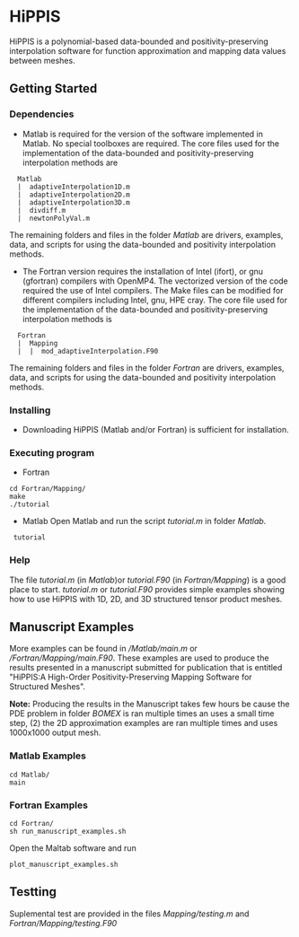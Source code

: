 # HiPPIS
HiPPIS is a polynomial-based data-bounded and positivity-preserving interpolation software for function approximation and mapping data values between meshes.


## Getting Started

### Dependencies

* Matlab is required for the version of the software implemented in Matlab. No special toolboxes are required.
  The core files used for the implementation of the data-bounded and positivity-preserving interpolation methods are
```
  Matlab
  |  adaptiveInterpolation1D.m
  |  adaptiveInterpolation2D.m
  |  adaptiveInterpolation3D.m
  |  divdiff.m
  |  newtonPolyVal.m
```
  The remaining folders and files in the folder *Matlab* are drivers, examples, data, and scripts for using the data-bounded and positivity interpolation methods.
* The Fortran version requires the installation of Intel (ifort), or gnu (gfortran) compilers with OpenMP4.
  The vectorized version of the code required the use of Intel compilers. 
  The Make files can be modified for different compilers including Intel, gnu, HPE cray.
  The core file used for the implementation of the data-bounded and positivity-preserving interpolation methods is
```
  Fortran
  |  Mapping
  |  |  mod_adaptiveInterpolation.F90
```
  The remaining folders and files in the folder *Fortran* are drivers, examples, data, and scripts for using the data-bounded and positivity interpolation methods.

### Installing
* Downloading HiPPIS (Matlab and/or Fortran) is sufficient for installation. 

### Executing program
* Fortran
```
cd Fortran/Mapping/
make 
./tutorial
``` 
* Matlab
Open Matlab and run the script *tutorial.m* in folder *Matlab*.
```
 tutorial
```

### Help

The file *tutorial.m* (in *Matlab*)or *tutorial.F90* (in *Fortran/Mapping*) is a good place to start. 
*tutorial.m* or *tutorial.F90* provides simple examples showing how to use HiPPIS with 1D, 2D, and 3D structured tensor product meshes.

## Manuscript Examples
More examples can be found in */Matlab/main.m* or */Fortran/Mapping/main.F90*.
These examples are used to produce the results presented in a manuscript submitted for publication that is entitled "HiPPIS:A High-Order Positivity-Preserving Mapping Software for Structured Meshes". 

**Note:** Producing the results in the Manuscript takes few hours be cause the PDE problem in folder *BOMEX* is ran multiple times an uses a small time step, (2) the 2D approximation examples are ran multiple times and uses 1000x1000 output mesh.

### Matlab Examples
```
cd Matlab/
main
```
### Fortran Examples
```
cd Fortran/
sh run_manuscript_examples.sh
```
Open the Maltab software and run 
```
plot_manuscript_examples.sh
```
## Testting
Suplemental test are provided in the files *Mapping/testing.m* and *Fortran/Mapping/testing.F90*
